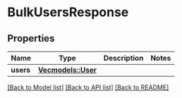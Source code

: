 # BulkUsersResponse

## Properties

Name | Type | Description | Notes
------------ | ------------- | ------------- | -------------
**users** | [**Vec<models::User>**](User.md) |  | 

[[Back to Model list]](../README.md#documentation-for-models) [[Back to API list]](../README.md#documentation-for-api-endpoints) [[Back to README]](../README.md)


